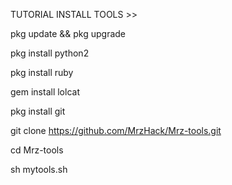 TUTORIAL INSTALL TOOLS >>

pkg update && pkg upgrade

pkg install python2

pkg install ruby

gem install lolcat

pkg install git

git clone https://github.com/MrzHack/Mrz-tools.git

cd Mrz-tools

sh mytools.sh
